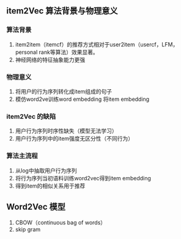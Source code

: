 ## item2Vec 算法背景与物理意义
### 算法背景
1. item2item（itemcf）的推荐方式相对于user2item（usercf，LFM，personal rank等算法）效果显著。
2. 神经网络的特征抽象能力更强
### 物理意义
1. 将用户的行为序列转化成item组成的句子
2. 模仿word2ve训练word embedding 将item embedding
### item2Vec 的缺陷
1. 用户行为序列时序性缺失（模型无法学习）
2. 用户行为序列中的item强度无区分性（不同行为）
### 算法主流程
1. 从log中抽取用户行为序列
2. 将行为序列当初语料训练word2vec得到item embedding
3. 得到item的相似关系用于推荐

## Word2Vec 模型
1. CBOW（continuous bag of words）
2. skip gram
